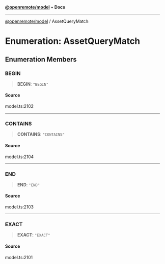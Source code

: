 [**@openremote/model**](../README.md) • **Docs**

***

[@openremote/model](../globals.md) / AssetQueryMatch

# Enumeration: AssetQueryMatch

## Enumeration Members

### BEGIN

> **BEGIN**: `"BEGIN"`

#### Source

model.ts:2102

***

### CONTAINS

> **CONTAINS**: `"CONTAINS"`

#### Source

model.ts:2104

***

### END

> **END**: `"END"`

#### Source

model.ts:2103

***

### EXACT

> **EXACT**: `"EXACT"`

#### Source

model.ts:2101
